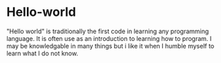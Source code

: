 # Hello-world
"Hello world" is traditionally the first code in learning any programming language. It is often use as an introduction to learning how to program.
I may be knowledgable in many things but i like it when I humble myself to learn what I do not know.
